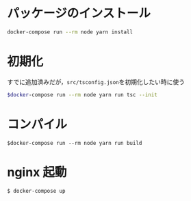 # パッケージのインストール
```bash
docker-compose run --rm node yarn install
```

# 初期化
すでに追加済みだが，`src/tsconfig.json`を初期化したい時に使う
```bash
$docker-compose run --rm node yarn run tsc --init
```

# コンパイル
```
$docker-compose run --rm node yarn run build
```

# nginx 起動
```bash
$ docker-compose up
```
